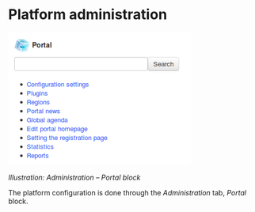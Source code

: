 # Platform administration

![](../../.gitbook/assets/images26%20%288%29.png)

_Illustration: Administration – Portal block_

The platform configuration is done through the _Administration_ tab, _Portal_ block.

